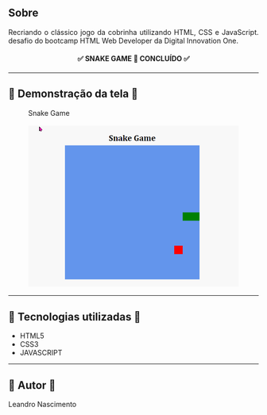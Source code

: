 ## Sobre

<p align="justify">Recriando o clássico jogo da cobrinha utilizando HTML, CSS e JavaScript. desafio do bootcamp HTML Web Developer da Digital Innovation One.</p>

<h4 align="center"> 
	✅ SNAKE GAME 🚀  CONCLUÍDO ✅
</h4>

---

## 📱 Demonstração  da tela 📱

<figure>
    <figcaption>Snake Game</figcaption>
    <br>
    <img src="img/snake.gif">
</figure>

---

## 🔨 Tecnologias utilizadas 🔨

<ul>
    <li>HTML5</li>
    <li>CSS3</li>
    <li>JAVASCRIPT</li>
</ul>

---

## 👷  Autor 👷
<p>Leandro Nascimento<p>
